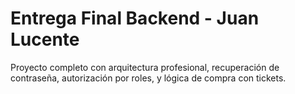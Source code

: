 # Entrega Final Backend - Juan Lucente

Proyecto completo con arquitectura profesional, recuperación de contraseña, autorización por roles, y lógica de compra con tickets.